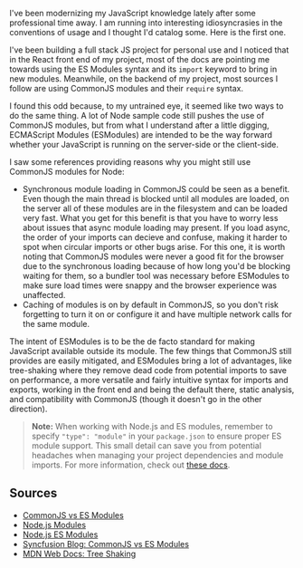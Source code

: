 I've been modernizing my JavaScript knowledge lately after some professional time away. I am running into interesting idiosyncrasies in the conventions of usage and I thought I'd catalog some. Here is the first one.

I've been building a full stack JS project for personal use and I noticed that in the React front end of my project, most of the docs are pointing me towards using the ES Modules syntax and its `import` keyword to bring in new modules. Meanwhile, on the backend of my project, most sources I follow are using CommonJS modules and their `require` syntax.

I found this odd because, to my untrained eye, it seemed like two ways to do the same thing. A lot of Node sample code still pushes the use of CommonJS modules, but from what I understand after a little digging, ECMAScript Modules (ESModules) are intended to be the way forward whether your JavaScript is running on the server-side or the client-side.

I saw some references providing reasons why you might still use CommonJS modules for Node:
- Synchronous module loading in CommonJS could be seen as a benefit. Even though the main thread is blocked until all modules are loaded, on the server all of these modules are in the filesystem and can be loaded very fast. What you get for this benefit is that you have to worry less about issues that async module loading may present. If you load async, the order of your imports can decieve and confuse, making it harder to spot when circular imports or other bugs arise. For this one, it is worth noting that CommonJS modules were never a good fit for the browser due to the synchronous loading because of how long you'd be blocking waiting for them, so a bundler tool was necessary before ESModules to make sure load times were snappy and the browser experience was unaffected.
- Caching of modules is on by default in CommonJS, so you don't risk forgetting to turn it on or configure it and have multiple network calls for the same module.

The intent of ESModules is to be the de facto standard for making JavaScript available outside its module. The few things that CommonJS still provides are easily mitigated, and ESModules bring a lot of advantages, like tree-shaking where they remove dead code from potential imports to save on performance, a more versatile and fairly intuitive syntax for imports and exports, working in the front end and being the default there, static analysis, and compatibility with CommonJS (though it doesn't go in the other direction).


> **Note:** When working with Node.js and ES modules, remember to specify `"type": "module"` in your `package.json` to ensure proper ES module support. This small detail can save you from potential headaches when managing your project dependencies and module imports. For more information, check out [these docs](https://nodejs.org/docs/latest-v13.x/api/esm.html#esm_enabling).

## Sources

- [CommonJS vs ES Modules](https://betterstack.com/community/guides/scaling-nodejs/commonjs-vs-esm/)
- [Node.js Modules](https://nodejs.org/api/modules.html)
- [Node.js ES Modules](https://nodejs.org/api/esm.html)
- [Syncfusion Blog: CommonJS vs ES Modules](https://www.syncfusion.com/blogs/post/js-commonjs-vs-es-modules)
- [MDN Web Docs: Tree Shaking](https://developer.mozilla.org/en-US/docs/Glossary/Tree_shaking)
